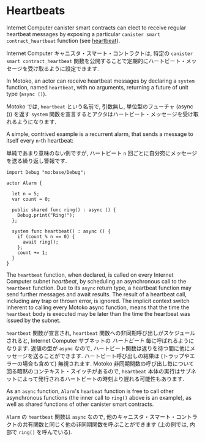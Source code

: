 # Heartbeats

Internet Computer canister smart contracts can elect to receive regular heartbeat messages by exposing a particular `canister smart contract_heartbeat` function (see [heartbeat](https://smartcontracts.org/docs/interface-spec/index.html#_heartbeat)).

Internet Computer キャニスタ・スマート・コントラクトは, 特定の `canister smart contract_heartbeat` 関数を公開することで定期的にハートビート・メッセージを受け取るように設定できます.

In Motoko, an actor can receive heartbeat messages by declaring a `system` function, named `heartbeat`, with no arguments, returning a future of unit type (`async ()`).

Motoko では, `heartbeat` という名前で, 引数無し,  単位型のフューチャ (async ()) を返す `system` 関数を宣言するとアクタはハートビート・メッセージを受け取れるようになります.

A simple, contrived example is a recurrent alarm, that sends a message to itself every `n`-th heartbeat:

単純であまり意味のない例ですが, ハートビート `n` 回ごとに自分宛にメッセージを送る繰り返し警報です.

``` motoko
import Debug "mo:base/Debug";

actor Alarm {

  let n = 5;
  var count = 0;

  public shared func ring() : async () {
    Debug.print("Ring!");
  };

  system func heartbeat() : async () {
    if (count % n == 0) {
      await ring();
    };
    count += 1;
  }
}
```

The `heartbeat` function, when declared, is called on every Internet Computer subnet *heartbeat*, by scheduling an asynchronous call to the `heartbeat` function. Due to its `async` return type, a heartbeat function may send further messages and await results. The result of a heartbeat call, including any trap or thrown error, is ignored. The implicit context switch inherent to calling every Motoko async function, means that the time the `heartbeat` body is executed may be later than the time the heartbeat was issued by the subnet.

`heartbeat` 関数が宣言され, `heartbeat` 関数への非同期呼び出しがスケジュールされると, Internet Computer サブネットの _ハートビート_ 毎に呼ばれるようになります. 返値の型が `async` なので, ハートビート関数は返りを待つ間に他にメッセージを送ることができます. ハートビート呼び出しの結果は (トラップやエラーの場合も含めて) 無視されます. Motoko 非同期関数の呼び出し毎について回る暗黙のコンテキスト・スイッチがあるので, `heartbeat` 本体の実行はサブネットによって発行されるハートビートの時刻より遅れる可能性もあります.

As an `async` function, `Alarm`'s `hearbeat` function is free to call other asynchronous functions (the inner call to `ring()` above is an example), as well as shared functions of other canister smart contracts.

`Alarm` の `heartbeat` 関数は `async` なので, 他のキャニスタ・スマート・コントラクトの共有関数と同じく他の非同期関数を呼ぶことができます (上の例では, 内部で `ring()` を呼んでいる).
